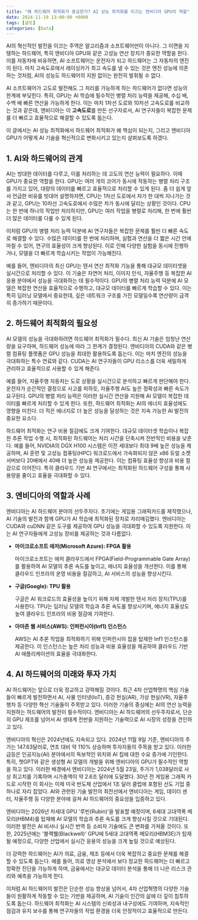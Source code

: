 ```yaml
---
title: "왜 하드웨어 최적화가 중요한가? AI 성능 최적화를 이끄는 엔비디아 GPU의 역할"
date: 2024-11-10 13:00:00 +0000
tags: [글또]
categories: [Data]
---
```


AI의 혁신적인 발전을 이끄는 주역은 알고리즘과 소프트웨어만이 아니다. 그 이면을 지탱하는 하드웨어, 특히 엔비디아 GPU와 같은 고성능 연산 장치가 중요한 역할을 한다. 이를 자동차에 비유하면, AI 소프트웨어는 운전자가 되고 하드웨어는 그 자동차의 엔진이 된다. 마치 고속도로에서 레이싱카가 최고 속도를 낼 수 있는 것은 엔진 성능에 의존하는 것처럼, AI의 성능도 하드웨어의 지원 없이는 완전히 발휘될 수 없다.

AI 소프트웨어가 고도로 발전해도 그 처리를 가능하게 하는 하드웨어가 없다면 성능의 한계에 부딪힌다. 특히, GPU는 AI 학습에 필수적인 병렬 처리 능력을 제공해, 수십 배, 수백 배 빠른 연산을 가능하게 한다. 이는 마치 1차선 도로와 10차선 고속도로를 비교하는 것과 같은데, 엔비디아는 이 **고속도로**를 만든 선구자로서, AI 연구자들이 복잡한 문제를 더 빠르고 효율적으로 해결할 수 있도록 돕는다.

이 글에서는 AI 성능 최적화에서 하드웨어 최적화가 왜 핵심이 되는지, 그리고 엔비디아 GPU가 어떻게 AI 기술을 혁신적으로 변화시키고 있는지 살펴보도록 하겠다.

## 1. AI와 하드웨어의 관계

AI는 방대한 데이터를 다루고, 이를 처리하는 데 고도의 연산 능력이 필요하다. 이때 GPU가 중요한 역할을 한다. GPU는 여러 개의 코어가 동시에 작동하는 병렬 처리 구조를 가지고 있어, 대량의 데이터를 빠르고 효율적으로 처리할 수 있게 된다. 좀 더 쉽게 앞서 언급한 비유를 빗대어 설명하자면, CPU는 1차선 도로에서 차가 한 대씩 지나가는 것과 같고, GPU는 10차선 고속도로에서 수많은 차가 동시에 달리는 상황인 것이다. CPU는 한 번에 하나의 작업만 처리하지만, GPU는 여러 작업을 병렬로 처리해, 한 번에 훨씬 더 많은 데이터를 다룰 수 있게 된다.

이처럼 GPU의 병렬 처리 능력 덕분에 AI 연구자들은 복잡한 문제를 훨씬 더 빠른 속도로 해결할 수 있다. 수많은 데이터를 한 번에 처리하며, 실험과 연산을 더 짧은 시간 안에 마칠 수 있어, 연구의 효율성이 크게 향상된다. 이로 인해 다양한 실험을 동시에 진행하거나, 모델을 더 빠르게 학습시키는 작업이 가능해진다.

예를 들어, 엔비디아의 최신 GPU는 텐서 연산 최적화 기능을 통해 대규모 데이터셋을 실시간으로 처리할 수 있다. 이 기술은 자연어 처리, 이미지 인식, 자율주행 등 복잡한 AI 응용 분야에서 성능을 극대화하는 데 필수적이다. GPU의 병렬 처리 능력 덕분에 AI 모델은 복잡한 연산을 효율적으로 수행하고, 대규모 데이터를 빠르게 학습할 수 있다. 이는 특히 딥러닝 모델에서 중요한데, 깊은 네트워크 구조를 가진 모델일수록 연산량이 급격히 증가하기 때문이다.

## 2. 하드웨어 최적화의 필요성

AI 모델의 성능을 극대화하려면 하드웨어 최적화가 필수다. 최신 AI 기술은 엄청난 연산량을 요구하며, 하드웨어 성능에 따라 그 한계가 결정된다. 엔비디아의 CUDA와 같은 병렬 컴퓨팅 플랫폼은 GPU 성능을 최대한 활용하도록 돕는다. 이는 마치 엔진의 성능을 극대화하는 특수 연료와 같다. CUDA는 AI 연구자들이 GPU 리소스를 더욱 세밀하게 관리하고 효율적으로 사용할 수 있게 해준다.

예를 들어, 자율주행 자동차는 도로 상황을 실시간으로 분석하고 빠르게 판단해야 한다. 운전자가 순간적인 결정으로 사고를 피하듯, 자율주행 AI도 높은 정확성과 빠른 속도가 요구된다. GPU의 병렬 처리 능력은 이러한 실시간 연산을 지원해 AI 모델이 복잡한 데이터를 빠르게 처리할 수 있게 한다. 또한, 하드웨어 최적화는 AI의 에너지 효율성에도 영향을 미친다. 더 적은 에너지로 더 높은 성능을 달성하는 것은 지속 가능한 AI 발전의 중요한 요소다.

하드웨어 최적화는 연구 비용 절감에도 크게 기여한다. 대규모 데이터셋 학습이나 복잡한 추론 작업 수행 시, 최적화된 하드웨어는 처리 시간을 단축시켜 전반적인 비용을 낮춘다. 예를 들어, NVIDIA의 DGX H100 시스템은 이전 세대보다 최대 9배 높은 성능을 제공하며, AI 훈련 및 고성능 컴퓨팅(HPC) 워크로드에서 가속화되지 않은 x86 듀얼 소켓 서버보다 20배에서 40배 더 높은 성능을 제공한다. 이는 컴퓨팅 효율성 향상과 비용 절감으로 이어진다. 특히 클라우드 기반 AI 연구에서는 최적화된 하드웨어 구성을 통해 사용량을 줄이고 효율을 극대화할 수 있다.

## 3. 엔비디아의 역할과 사례

엔비디아는 AI 하드웨어 분야의 선두주자다. 초기에는 게임용 그래픽카드를 제작했으나, AI 기술의 발전과 함께 GPU가 AI 학습에 최적화된 장치로 자리매김했다. 엔비디아는 CUDA와 cuDNN 같은 도구를 제공하여 GPU 성능을 극대화할 수 있도록 지원한다. 이는 AI 연구자들에게 고성능 장비를 제공하는 것과 다름없다.

- **마이크로소프트 애저(Microsoft Azure): FPGA 활용**
    
    마이크로소프트는 애저 클라우드에서 FPGA(Field-Programmable Gate Array)를 활용하여 AI 모델의 추론 속도를 높이고, 에너지 효율성을 개선한다. 이를 통해 클라우드 인프라의 운영 비용을 절감하고, AI 서비스의 성능을 향상시킨다.
    
- **구글(Google): TPU 활용**
    
    구글은 AI 워크로드의 효율성을 높이기 위해 자체 개발한 텐서 처리 장치(TPU)를 사용한다. TPU는 딥러닝 모델의 학습과 추론 속도를 향상시키며, 에너지 효율성도 높여 클라우드 인프라의 비용 절감에 기여한다.
    
- **아마존 웹 서비스(AWS): 인퍼런시아(Inf1) 인스턴스**
    
    AWS는 AI 추론 작업을 최적화하기 위해 인퍼런시아 칩을 탑재한 Inf1 인스턴스를 제공한다. 이 인스턴스는 높은 처리 성능과 비용 효율성을 제공하여 클라우드 기반 AI 애플리케이션의 효율을 극대화한다.

## 4. AI 하드웨어의 미래와 투자 가치

AI 하드웨어는 앞으로 더욱 정교하고 강력해질 것이다. 최근 4차 산업혁명의 핵심 기술들이 빠르게 발전하면서 AI, 사물 인터넷(IoT), 증강 현실(AR), 가상 현실(VR), 자율주행차 등 다양한 혁신 기술들이 주목받고 있다. 이러한 기술의 중심에는 AI의 연산 능력을 지원하는 하드웨어의 발전이 필수적이다. 엔비디아는 AI 하드웨어의 선두주자로서, 단순히 GPU 제조를 넘어서 AI 생태계 전반을 지원하는 기술력으로 AI 시장의 성장을 견인하고 있다.

엔비디아의 혁신은 2024년에도 지속되고 있다. 2024년 11월 9일 기준, 엔비디아의 주가는 147.63달러로, 연초 대비 약 110% 상승하며 투자자들의 주목을 받고 있다. 이러한 급등은 인공지능(AI) 분야에서의 독보적인 위치와 AI 칩에 대한 수요 증가에 기인한다. 특히, 챗GPT와 같은 생성형 AI 모델의 개발을 위해 엔비디아의 GPU가 필수적인 역할을 하고 있다. 이러한 배경에서 엔비디아는 2024년 5월 23일, 주가가 1,038달러로 사상 최고치를 기록하며 시가총액이 약 2.6조 달러에 도달했다. 30년 전 게임용 그래픽 카드로 시작한 이 회사는 이제 미국 반도체 산업에서 1조 달러 클럽에 포함된 선도 기업 중 하나로 자리 잡았다. AI와 관련된 기술 발전의 최전선에서 엔비디아는 게임, 데이터 센터, 자율주행 등 다양한 분야에 걸쳐 AI 하드웨어의 중요성을 입증하고 있다.

엔비디아는 2026년 차세대 GPU '루빈(Rubin)'을 발표할 예정이며, 6세대 고대역폭 메모리(HBM4)를 탑재해 AI 모델의 학습과 추론 속도를 크게 향상시킬 것으로 기대된다. 이러한 발전은 AI 비서나 실시간 번역 등 소비자 기술에도 큰 변화를 가져올 것이다. 또한, 2025년에는 '블랙웰(Blackwell)' GPU에 5세대 고대역폭 메모리(HBM3E)가 탑재될 예정으로, 다양한 산업에서 실시간 응용의 성능을 크게 높일 것으로 예상된다.

더 강력한 하드웨어는 AI가 의료, 금융, 제조 등에서 더욱 복잡하고 중요한 문제를 해결할 수 있도록 돕는다. 예를 들어, 의료 영상 분석에서 보다 정교한 하드웨어는 더 빠르고 정확한 진단을 가능하게 하며, 금융에서는 대규모 데이터 분석을 통해 더 나은 리스크 관리와 예측을 가능하게 한다.

이처럼 AI 하드웨어의 발전은 단순한 성능 향상을 넘어서, 4차 산업혁명의 다양한 기술들이 원활하게 작동할 수 있는 기반을 제공하며, AI 기술이 인간의 삶에 더 깊이 침투하도록 돕는다. 하드웨어 최적화는 AI 시스템의 신뢰성과 내구성에도 기여하며, 지속적인 점검과 유지 보수를 통해 연구자들의 작업 환경을 더욱 안정적이고 효율적으로 만든다.
